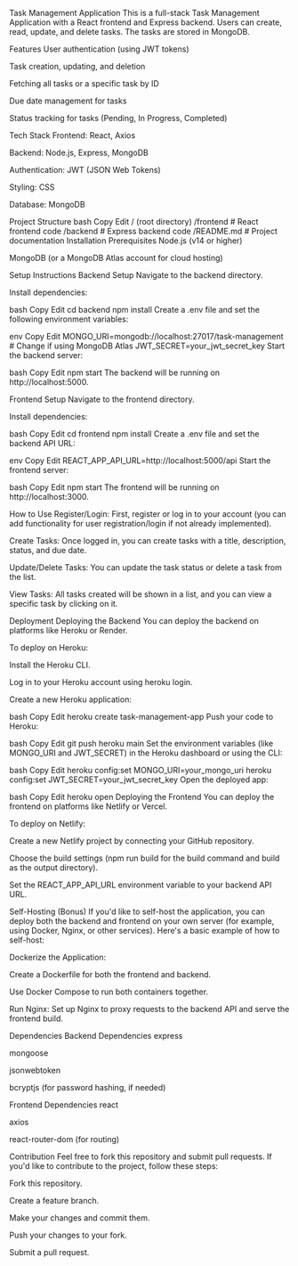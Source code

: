 Task Management Application
This is a full-stack Task Management Application with a React frontend and Express backend. Users can create, read, update, and delete tasks. The tasks are stored in MongoDB.

Features
User authentication (using JWT tokens)

Task creation, updating, and deletion

Fetching all tasks or a specific task by ID

Due date management for tasks

Status tracking for tasks (Pending, In Progress, Completed)

Tech Stack
Frontend: React, Axios

Backend: Node.js, Express, MongoDB

Authentication: JWT (JSON Web Tokens)

Styling: CSS

Database: MongoDB

Project Structure
bash
Copy
Edit
/ (root directory)
  /frontend    # React frontend code
  /backend     # Express backend code
  /README.md   # Project documentation
Installation
Prerequisites
Node.js (v14 or higher)

MongoDB (or a MongoDB Atlas account for cloud hosting)

Setup Instructions
Backend Setup
Navigate to the backend directory.

Install dependencies:

bash
Copy
Edit
cd backend
npm install
Create a .env file and set the following environment variables:

env
Copy
Edit
MONGO_URI=mongodb://localhost:27017/task-management # Change if using MongoDB Atlas
JWT_SECRET=your_jwt_secret_key
Start the backend server:

bash
Copy
Edit
npm start
The backend will be running on http://localhost:5000.

Frontend Setup
Navigate to the frontend directory.

Install dependencies:

bash
Copy
Edit
cd frontend
npm install
Create a .env file and set the backend API URL:

env
Copy
Edit
REACT_APP_API_URL=http://localhost:5000/api
Start the frontend server:

bash
Copy
Edit
npm start
The frontend will be running on http://localhost:3000.

How to Use
Register/Login: First, register or log in to your account (you can add functionality for user registration/login if not already implemented).

Create Tasks: Once logged in, you can create tasks with a title, description, status, and due date.

Update/Delete Tasks: You can update the task status or delete a task from the list.

View Tasks: All tasks created will be shown in a list, and you can view a specific task by clicking on it.

Deployment
Deploying the Backend
You can deploy the backend on platforms like Heroku or Render.

To deploy on Heroku:

Install the Heroku CLI.

Log in to your Heroku account using heroku login.

Create a new Heroku application:

bash
Copy
Edit
heroku create task-management-app
Push your code to Heroku:

bash
Copy
Edit
git push heroku main
Set the environment variables (like MONGO_URI and JWT_SECRET) in the Heroku dashboard or using the CLI:

bash
Copy
Edit
heroku config:set MONGO_URI=your_mongo_uri
heroku config:set JWT_SECRET=your_jwt_secret_key
Open the deployed app:

bash
Copy
Edit
heroku open
Deploying the Frontend
You can deploy the frontend on platforms like Netlify or Vercel.

To deploy on Netlify:

Create a new Netlify project by connecting your GitHub repository.

Choose the build settings (npm run build for the build command and build as the output directory).

Set the REACT_APP_API_URL environment variable to your backend API URL.

Self-Hosting (Bonus)
If you'd like to self-host the application, you can deploy both the backend and frontend on your own server (for example, using Docker, Nginx, or other services). Here's a basic example of how to self-host:

Dockerize the Application:

Create a Dockerfile for both the frontend and backend.

Use Docker Compose to run both containers together.

Run Nginx: Set up Nginx to proxy requests to the backend API and serve the frontend build.

Dependencies
Backend Dependencies
express

mongoose

jsonwebtoken

bcryptjs (for password hashing, if needed)

Frontend Dependencies
react

axios

react-router-dom (for routing)

Contribution
Feel free to fork this repository and submit pull requests. If you'd like to contribute to the project, follow these steps:

Fork this repository.

Create a feature branch.

Make your changes and commit them.

Push your changes to your fork.

Submit a pull request.



